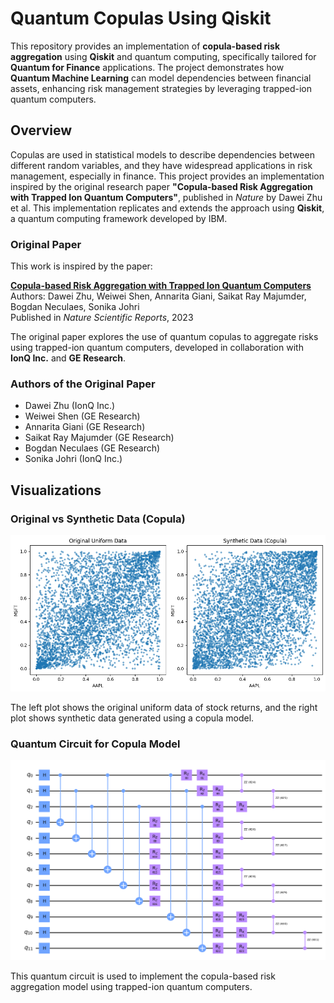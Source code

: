 # Quantum Copulas Using Qiskit

This repository provides an implementation of **copula-based risk aggregation** using **Qiskit** and quantum computing, specifically tailored for **Quantum for Finance** applications. The project demonstrates how **Quantum Machine Learning** can model dependencies between financial assets, enhancing risk management strategies by leveraging trapped-ion quantum computers.

## Overview

Copulas are used in statistical models to describe dependencies between different random variables, and they have widespread applications in risk management, especially in finance. This project provides an implementation inspired by the original research paper **"Copula-based Risk Aggregation with Trapped Ion Quantum Computers"**, published in *Nature* by Dawei Zhu et al. This implementation replicates and extends the approach using **Qiskit**, a quantum computing framework developed by IBM.

### Original Paper

This work is inspired by the paper:

**[Copula-based Risk Aggregation with Trapped Ion Quantum Computers](https://www.nature.com/articles/s41598-023-44151-1)**  
Authors: Dawei Zhu, Weiwei Shen, Annarita Giani, Saikat Ray Majumder, Bogdan Neculaes, Sonika Johri  
Published in *Nature Scientific Reports*, 2023

The original paper explores the use of quantum copulas to aggregate risks using trapped-ion quantum computers, developed in collaboration with **IonQ Inc.** and **GE Research**.

### Authors of the Original Paper
- Dawei Zhu (IonQ Inc.)
- Weiwei Shen (GE Research)
- Annarita Giani (GE Research)
- Saikat Ray Majumder (GE Research)
- Bogdan Neculaes (GE Research)
- Sonika Johri (IonQ Inc.)

## Visualizations

### Original vs Synthetic Data (Copula)
![Original Uniform Data vs Synthetic Data (Copula)](Copulas.png)

The left plot shows the original uniform data of stock returns, and the right plot shows synthetic data generated using a copula model.

### Quantum Circuit for Copula Model
![Quantum Circuit](Qiskit_circuit.png)

This quantum circuit is used to implement the copula-based risk aggregation model using trapped-ion quantum computers.
